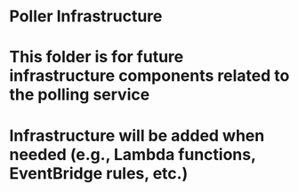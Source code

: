 # Poller Infrastructure
# This folder is for future infrastructure components related to the polling service
# Infrastructure will be added when needed (e.g., Lambda functions, EventBridge rules, etc.)